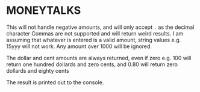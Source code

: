 # MONEYTALKS
 This will not handle negative amounts, and will only accept `.` as the decimal character
 Commas are not supported and will return weird results.
 I am assuming that whatever is entered is a valid amount, string values e.g. 15yyy will not work.
 Any amount over 1000 will be ignored.
 
 The dollar and cent amounts are always returned, even if zero e.g. 
 100 will return one hundred dollards and zero cents, and 
 0.80 will return zero dollards and eighty cents
  
 The result is printed out to the console.

